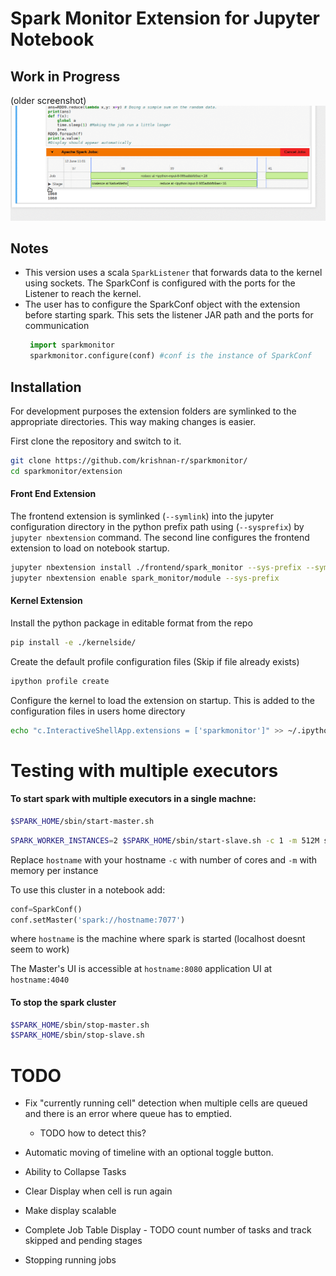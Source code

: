 # Spark Monitor Extension for Jupyter Notebook
## Work in Progress
(older screenshot)
![Screenshot](screenshot.gif)
## Notes
* This version uses a scala `SparkListener` that forwards data to the kernel using sockets. The SparkConf is configured with the ports for the Listener to reach the kernel.
* The user has to configure the SparkConf object with the extension before starting spark. This sets the listener JAR path and the ports for communication
   ```python
    import sparkmonitor
    sparkmonitor.configure(conf) #conf is the instance of SparkConf
   ```

## Installation

For development purposes the extension folders are symlinked to the appropriate directories. This way making changes is easier.

First clone the repository and switch to it.

```bash
git clone https://github.com/krishnan-r/sparkmonitor/
cd sparkmonitor/extension
```

#### Front End Extension
The frontend extension is symlinked (```--symlink```) into the jupyter configuration directory in the python prefix path using (```--sysprefix```) by `jupyter nbextension` command. The second line configures the frontend extension to load on notebook startup.

```bash
jupyter nbextension install ./frontend/spark_monitor --sys-prefix --symlink
jupyter nbextension enable spark_monitor/module --sys-prefix
```

#### Kernel Extension
Install the python package in editable format from the repo

```bash
pip install -e ./kernelside/
```

Create the default profile configuration files (Skip if file already exists)
```bash
ipython profile create
```
Configure the kernel to load the extension on startup. This is added to the configuration files in users home directory
```bash
echo "c.InteractiveShellApp.extensions = ['sparkmonitor']" >> ~/.ipython/profile_default/ipython_kernel_config.py 
```


# Testing with multiple executors

#### To start spark with multiple executors in a single machne:

```bash
$SPARK_HOME/sbin/start-master.sh
```
```bash
SPARK_WORKER_INSTANCES=2 $SPARK_HOME/sbin/start-slave.sh -c 1 -m 512M spark://hostname:7077
```
Replace `hostname` with your hostname `-c` with number of cores and `-m` with memory per instance


To use this cluster in a notebook add: 
```python
conf=SparkConf()
conf.setMaster('spark://hostname:7077')
```
where `hostname` is the machine where spark is started (localhost doesnt seem to work)

The Master's UI is accessible at `hostname:8080` application UI at `hostname:4040`

#### To stop the spark cluster
```bash
$SPARK_HOME/sbin/stop-master.sh
$SPARK_HOME/sbin/stop-slave.sh 
```

# TODO

- Fix "currently running cell" detection when multiple cells are queued and there is an error where queue has to emptied.
    - TODO how to detect this?

- Automatic moving of timeline with an optional toggle button.

- Ability to Collapse Tasks

- Clear Display when cell is run again

- Make display scalable

- Complete Job Table Display - TODO count number of tasks and track skipped and pending stages

- Stopping running jobs